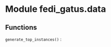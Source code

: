 Module fedi_gatus.data
======================

Functions
---------

    
`generate_top_instances()`
: